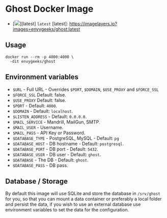 # Ghost Docker Image

* [![](https://badge.imagelayers.io/envygeeks/ghost:latest.svg)][latest] `latest`
[latest]: https://imagelayers.io?images=envygeeks/ghost:latest

## Usage

```
docker run --rm -p 4000:4000 \
  -dit envygeeks/ghost
```

## Environment variables

* `$URL` - Full URL - Overrides `$PORT`, `$DOMAIN`, `$USE_PROXY` and `$FORCE_SSL`
* `$FORCE_SSL` Default: false.
* `$USE_PROXY` Default: false.
* `$PORT` - Default: `4000`.
* `$DOMAIN` - Default: `localhost`.
* `$LISTEN_ADDRESS` - Default: `0.0.0.0`.
* `$MAIL_SERVICE` - Mandrill, MailGun, SMTP.
* `$MAIL_USER` - Username.
* `$MAIL_PASS` - API Key or Password.
* `$DATABASE_TYPE` - PostgreSQL, MySQL - Default: `pg`
* `$DATABASE_HOST` - DB hostname - Default: `postgresql`.
* `$DATABASE_PORT` - DB port - Default: `5432`.
* `$DATABASE_USER` - DB user - Default: `ghost`.
* `$DATABASE` - The DB - Default: `ghost`.
* `$DATABASE_PASS` - DB pass.

## Database / Storage

By default this image will use SQLite and store the database in `/srv/ghost` for you, so that you can mount a data container or preferably a local folder and persist the data, if you wish to use an external database use environment variables to set the data for the configuration.
